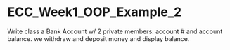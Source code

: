 # ECC_Week1_OOP_Example_2
Write class a Bank Account w/ 2 private members: account # and account balance. we withdraw and deposit money and display balance.
